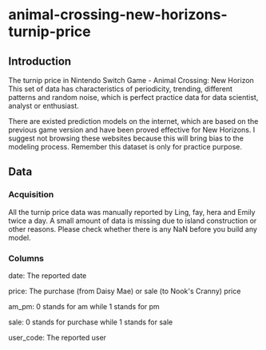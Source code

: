 # animal-crossing-new-horizons-turnip-price
## Introduction
The turnip price in Nintendo Switch Game - Animal Crossing: New Horizon 
This set of data has characteristics of periodicity, trending, different patterns and random noise, which is perfect practice data for data scientist, analyst or enthusiast. 

There are existed prediction models on the internet, which are based on the previous game version and have been proved effective for New Horizons. I suggest not browsing these websites because this will bring bias to the modeling process. Remember this dataset is only for practice purpose.

## Data
### Acquisition
All the turnip price data was manually reported by Ling, fay, hera and Emily twice a day. A small amount of data is missing due to island construction or other reasons. Please check whether there is any NaN before you build any model.
### Columns
date: The reported date

price: The purchase (from Daisy Mae) or sale (to Nook's Cranny) price

am_pm: 0 stands for am while 1 stands for pm

sale: 0 stands for purchase while 1 stands for sale

user_code: The reported user
